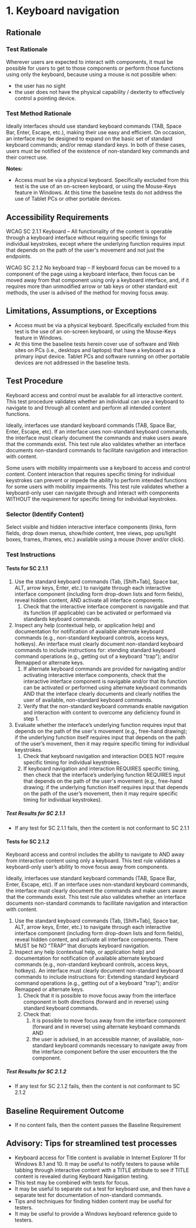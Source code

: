 # 1. Keyboard navigation
## Rationale
### Test Rationale
Wherever users are expected to interact with components, it must be possible for users to get to those components or perform those functions using only the keyboard, because using a mouse is not possible when: 
* the user has no sight
* the user does not have the physical capability / dexterity to effectively control a pointing device.

### Test Method Rationale
Ideally interfaces should use standard keyboard commands (TAB, Space Bar, Enter, Escape, etc.), making their use easy and efficient. 
On occasion, an interface may be designed to expand on the basic set of standard keyboard commands; and/or remap standard keys. In both of these cases, users must be notified of the existence of non-standard key commands and their correct use.

**Notes:**
* Access must be via a physical keyboard. Specifically excluded from this test is the use of an on-screen keyboard, or using the Mouse-Keys feature in Windows.
At this time the baseline tests do not address the use of Tablet PCs or other portable devices.

## Accessibility Requirements
WCAG SC  2.1.1 Keyboard – All functionality of the content is operable through a keyboard interface without requiring specific timings for individual keystrokes, except where the underlying function requires input that depends on the path of the user's movement and not just the endpoints. 

WCAG SC 2.1.2 No keyboard trap – If keyboard focus can be moved to a component of the page using a keyboard interface, then focus can be moved away from that component using only a keyboard interface, and, if it requires more than unmodified arrow or tab keys or other standard exit methods, the user is advised of the method for moving focus away.

## Limitations, Assumptions, or Exceptions
* Access must be via a physical keyboard. Specifically excluded from this test is the use of an on-screen keyboard, or using the Mouse-Keys feature in Windows.
* At this time the baseline tests herein cover use of software and Web sites on PCs (i.e., desktops and laptops) that have a keyboard as a primary input device. Tablet PCs and software running on other portable devices are not addressed in the baseline tests.

## Test Procedure
Keyboard access and control must be available for all interactive content. This test procedure validates whether an individual can use a keyboard to navigate to and through all content and perform all intended content functions. 

Ideally, interfaces use standard keyboard commands (TAB, Space Bar, Enter, Escape, etc). If an interface uses non-standard keyboard commands, the interface must clearly document the commands and make users aware that the commands exist. This test rule also validates whether an interface documents non-standard commands to facilitate navigation and interaction with content.

Some users with mobility impairments use a keyboard to access and control content. Content interaction that requires specific timing for individual keystrokes can prevent or impede the ability to perform intended functions for some users with mobility impairments. This test rule validates whether a keyboard-only user can navigate through and interact with components WITHOUT the requirement for specific timing for individual keystrokes.

### Selector (Identify Content)
Select visible and hidden interactive interface components (links, form fields, drop down menus, show/hide content, tree views, pop ups/light boxes, frames, iframes, etc.) available using a mouse (hover and/or click).

### Test Instructions
#### Tests for SC 2.1.1
1. Use the standard keyboard commands (Tab, [Shift+Tab], Space bar, ALT, arrow keys, Enter, etc.) to navigate through each interactive interface component (including form drop-down lists and form fields), reveal hidden content, AND activate all interface components.
    1. Check that the interactive interface component is navigable and that its function (if applicable) can be activated or performaed via standards keyboard commands.
1. Inspect any help (contextual help, or application help) and documentation for notification of available alternate keyboard commands (e.g., non-standard keyboard controls, access keys, hotkeys). An interface must clearly document non-standard keyboard commands to include instructions for: xtending standard keyboard command operations (e.g., getting out of a keyboard "trap"); and/or Remapped or alternate keys.
    1. If alternate keyboard commands are provided for navigating and/or activating interactive interface components, check that the interactive interface component is navigable and/or that its function can be activated or performed using alternate keyboard commands AND that the interface clearly documents and clearly notifies the user of available, non-standard keyboard commands. 
    1. Verify that the non-standard keyboard commands enable navigation and interaction with content to overcome any deficiency found in step 1.
1. Evaluate whether the interface’s underlying function requires input that depends on the path of the user's movement (e.g., free-hand drawing); if the underlying function itself requires input that depends on the path of the user’s movement, then it may require specific timing for individual keystrokes.
    1. Check that keyboard navigation and interaction DOES NOT require specific timing for individual keystrokes. 
    2. If keyboard navigation and interaction REQUIRES specific timing, then check that the interface’s underlying function REQUIRES input that depends on the path of the user's movement (e.g., free-hand drawing; if the underlying function itself requires input that depends on the path of the user’s movement, then it may require specific timing for individual keystrokes).

##### Test Results for SC 2.1.1
* If any test for SC 2.1.1 fails, then the content is not conformant to SC 2.1.1

#### Tests for SC 2.1.2
Keyboard access and control includes the ability to navigate to AND away from interactive content using only a keyboard. This test rule validates a keyboard-only user’s ability to move focus away from components. 

Ideally, interfaces use standard keyboard commands (TAB, Space Bar, Enter, Escape, etc). If an interface uses non-standard keyboard commands, the interface must clearly document the commands and make users aware that the commands exist. This test rule also validates whether an interface documents non-standard commands to facilitate navigation and interaction with content.

1. Use the standard keyboard commands (Tab, [Shift+Tab], Space bar, ALT, arrow keys, Enter, etc.) to navigate through each interactive interface component (including form drop-down lists and form fields), reveal hidden content, and activate all interface components. There MUST be NO “TRAP” that disrupts keyboard navigation.
1. Inspect any help (contextual help, or application help) and documentation for notification of available alternate keyboard commands (e.g., non-standard keyboard controls, access keys, hotkeys). An interface must clearly document non-standard keyboard commands to include instructions for: Extending standard keyboard command operations (e.g., getting out of a keyboard "trap"); and/or  Remapped or alternate keys. 
    1. Check that it is possible to move focus away from the interface component in both directions (forward and in reverse) using standard keyboard commands.
    1. Check that:
        1. it is possible to move focus away from the interface component (forward and in reverse) using alternate keyboard commands AND 
        1. the user is advised, in an accessible manner, of available, non-standard keyboard commands necessary to navigate away from the interface component before the user encounters the the component. 

##### Test Results for SC 2.1.2
* If any test for SC 2.1.2 fails, then the content is not conformant to SC 2.1.2

## Baseline Requirement Outcome
* If no content fails, then the content passes the Baseline Requirement

## Advisory: Tips for streamlined test processes
* Keyboard access for Title content is available in Internet Explorer 11 for Windows 8.1 and 10. It may be useful to notify testers to pause while tabbing through interactive content with a TITLE attribute to see if TITLE content is revealed during Keyboard Navigation testing.
* This test may be combined with tests for focus.
* It may be useful to separate out a test for keyboard use, and then have a separate test for documentation of non-standard commands.
* Tips and techniques for finding hidden content may be useful for testers.
* It may be useful to provide a Windows keyboard reference guide to testers.
